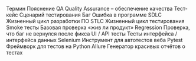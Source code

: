 
Термин	Пояснение
QA	Quality Assurance – обеспечение качества
Тест-кейс	Сценарий тестирования
Баг	Ошибка в программе
SDLC	Жизненный цикл разработки ПО
STLC	Жизненный цикл тестирования
Smoke тесты	Базовая проверка «жив ли продукт»
Regression	Проверка, что баг не вернулся после фикса
UI / API тесты	Тесты интерфейса / интерфейса данных
Selenium	Инструмент для автотестов веба
Pytest	Фреймворк для тестов на Python
Allure	Генератор красивых отчётов о тестах
